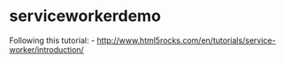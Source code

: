 # serviceworkerdemo

Following this tutorial: -
http://www.html5rocks.com/en/tutorials/service-worker/introduction/
